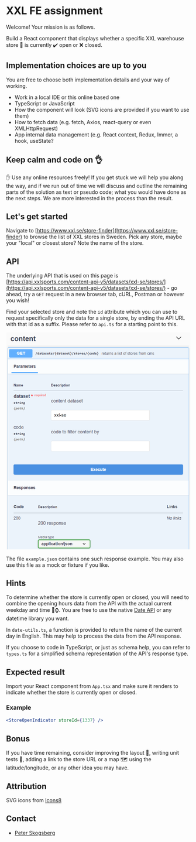 # XXL FE assignment

Welcome! Your mission is as follows.

Build a React component that displays whether a specific XXL warehouse store 🏬 is currently ✔️ open or ❌ closed.

## Implementation choices are up to you

You are free to choose both implementation details and your way of working.

- Work in a local IDE or this online based one
- TypeScript or JavaScript
- How the component will look (SVG icons are provided if you want to use them)
- How to fetch data (e.g. fetch, Axios, react-query or even XMLHttpRequest)
- App internal data management (e.g. React context, Redux, Immer, a hook, useState?

## Keep calm and code on 👌

✋ Use any online resources freely! If you get stuck we will help you along the way, and if we run out of time we will discuss and outline the remaining parts of the solution as text or pseudo code; what you would have done as the next steps. We are more interested in the process than the result.

## Let's get started

Navigate to [https://www.xxl.se/store-finder](https://www.xxl.se/store-finder) to browse the list of XXL stores in Sweden. Pick any store, maybe your "local" or closest store? Note the name of the store.

## API

The underlying API that is used on this page is
[https://api.xxlsports.com/content-api-v5/datasets/xxl-se/stores/](https://api.xxlsports.com/content-api-v5/datasets/xxl-se/stores/) - go ahead, try a `GET` request in a new browser tab, cURL, Postman or however you wish!

Find your selected store and note the `id` attribute which you can use to request specifically only the data for a single store, by ending the API URL with that id as a suffix. Please refer to `api.ts` for a starting point to this.

![Excerpt from Swagger API docs](https://raw.githubusercontent.com/peterskogsberg/fe-test/ac9a835d772f56af321efb0d37ea6d4d37193e6a/img/swagger.png 'Excerpt from Swagger API docs')

The file `example.json` contains one such response example. You may also use this file as a mock or fixture if you like.

## Hints

To determine whether the store is currently open or closed, you will need to combine the opening hours data from the API with the actual current weekday and time 📅⌚. You are free to use the native [Date API](https://developer.mozilla.org/en-US/docs/Web/JavaScript/Reference/Global_Objects/Date) or any datetime library you want.

In `date-utils.ts`, a function is provided to return the name of the current day in English. This may help to process the data from the API response.

If you choose to code in TypeScript, or just as schema help, you can refer to `types.ts` for a simplified schema representation of the API's response type.

## Expected result

Import your React component from `App.tsx` and make sure it renders to indicate whether the store is currently open or closed.

### Example

```jsx
<StoreOpenIndicator storeId={1337} />
```

## Bonus

If you have time remaining, consider improving the layout 💅, writing unit tests 🧪, adding a link to the store URL or a map 🗺️ using the latitude/longitude, or any other idea you may have.

## Attribution

SVG icons from [Icons8](https://icons8.com/license)

## Contact

- [Peter Skogsberg](mailto:peter.skogsberg@xxl.se)
